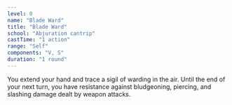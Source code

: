 ```yaml
---
level: 0
name: "Blade Ward"
title: "Blade Ward"
school: "Abjuration cantrip"
castTime: "1 action"
range: "Self"
components: "V, S"
duration: "1 round"
---
```


You extend your hand and trace a sigil of warding in the air. Until the end of your next turn, you have resistance against bludgeoning, piercing, and slashing damage dealt by weapon attacks.
